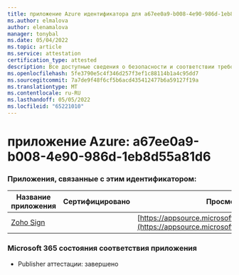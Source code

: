 ```yaml
---
title: приложение Azure идентификатора для a67ee0a9-b008-4e90-986d-1eb8d55a81d6
ms.author: elmalova
author: elenamalova
manager: tonybal
ms.date: 05/04/2022
ms.topic: article
ms.service: attestation
certification_type: attested
description: Все доступные сведения о безопасности и соответствии требованиям для a67ee0a9-b008-4e90-986d-1eb8d55a81d6.
ms.openlocfilehash: 5fe3790e5c4f346d257f3ef1c88114b1a4c95dd7
ms.sourcegitcommit: 7a7de9f48f6cf5b6acd435412477b6a59127f19a
ms.translationtype: MT
ms.contentlocale: ru-RU
ms.lasthandoff: 05/05/2022
ms.locfileid: "65221010"
---
```

# <a name="azure-app-id-a67ee0a9-b008-4e90-986d-1eb8d55a81d6"></a>приложение Azure: a67ee0a9-b008-4e90-986d-1eb8d55a81d6


### <a name="apps-associated-with-this-id"></a>Приложения, связанные с этим идентификатором:
| **Название приложения** | **Сертифицировано** | **Просмотр в AppSource** |
|--------------|---------------|-----------------------|
| [Zoho Sign](../forward/WA104382011.md) |  | [https://appsource.microsoft.com/product/office/WA104382011](https://appsource.microsoft.com/product/office/WA104382011) |

### <a name="microsoft-365-app-compliance-status"></a>Microsoft 365 состояния соответствия приложения
- Publisher аттестации: завершено
